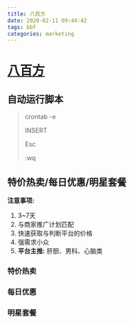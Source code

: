```yaml
---
title: 八百方
date: 2020-02-11 09:44:42
tags: bbf
categories: marketing
---
```


# [八百方](http://www.800pharm.com/)

##  自动运行脚本

> crontab -e
> 
> INSERT
> 
> Esc
> 
> :wq


## 特价热卖/每日优惠/明星套餐

**注意事项:**

1. 3~7天 
2. 与商家推广计划匹配
3. 快速获取与判断平台的价格
4. 强需求小众
5. **平台主推:**  肝胆、男科、心脑类

 
### 特价热卖





### 每日优惠




### 明星套餐

 








